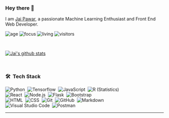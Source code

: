 ### Hey there 👋
I am [Jai Pawar](), a passionate Machine Learning Enthusiast and Front End Web Developer.

![age](https://img.shields.io/badge/age-20-blue)
![focus](https://img.shields.io/badge/focus-Machine%20Learning-brightgreen)
![living](https://img.shields.io/badge/living-Mumbai-3c9)
![visitors](https://visitor-badge.herokuapp.com/badge?page_id=JP109.github.profile)

<br />

[![Jai's github stats](https://github-readme-stats.vercel.app/api?username=JP109&show_icons=true)](https://github.com/JP109)

<br />

### 🛠 &nbsp;Tech Stack

![Python](https://img.shields.io/badge/-Python-05122A?style=flat&logo=python)&nbsp;
![Tensorflow](https://img.shields.io/badge/-Tensorflow-05122A?style=flat&logo=tensorflow)&nbsp;
![JavaScript](https://img.shields.io/badge/-JavaScript-05122A?style=flat&logo=javascript)&nbsp;
![R (Statistics)](https://img.shields.io/badge/-R-05122A?style=flat&logo=R&logoColor=276DC3)\
![React](https://img.shields.io/badge/-React-05122A?style=flat&logo=react)&nbsp;
![Node.js](https://img.shields.io/badge/-Node.js-05122A?style=flat&logo=node.js)&nbsp;
![Flask](https://img.shields.io/badge/-Flask-05122A?style=flat&logo=flask)&nbsp;
![Bootstrap](https://img.shields.io/badge/-Bootstrap-05122A?style=flat&logo=bootstrap&logoColor=563D7C)\
![HTML](https://img.shields.io/badge/-HTML-05122A?style=flat&logo=HTML5)&nbsp;
![CSS](https://img.shields.io/badge/-CSS-05122A?style=flat&logo=CSS3&logoColor=1572B6)&nbsp;
![Git](https://img.shields.io/badge/-Git-05122A?style=flat&logo=git)&nbsp;
![GitHub](https://img.shields.io/badge/-GitHub-05122A?style=flat&logo=github)&nbsp;
![Markdown](https://img.shields.io/badge/-Markdown-05122A?style=flat&logo=markdown)\
![Visual Studio Code](https://img.shields.io/badge/-Visual%20Studio%20Code-05122A?style=flat&logo=visual-studio-code&logoColor=007ACC)&nbsp;
![Postman](https://img.shields.io/badge/-Postman-05122A?style=flat&logo=postman)


----

<!-- Credits: [Jai](https://github.com/JP109) -->
